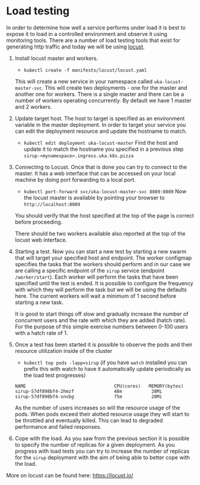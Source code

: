 # Load testing

In order to determine how well a service performs under load it is best to expose it to load in a controlled environment and observe it using monitoring tools. There are a number of load testing tools that exist for generating http traffic and today we will be using [locust](https://locust.io/).

1. Install locust master and workers.

    - `kubectl create -f manifests/locust/locust.yaml`

    This will create a new service in your namespace called `uka-locust-master-svc`.
    This will create two deployments - one for the master and another one for workers.
    There is a single master and there can be a number of workers operating concurrently. By default we have 1 master and 2 workers.

1. Update target host. The host to target is specified as an environment variable in the master deployment. In order to target your service you can edit the deployment resource and update the hostname to match.

    - `kubectl edit deployment uka-locust-master`
    Find the host and update it to match the hostname you specified in a previous step `sirup-<mynamespace>.ingress.uka.k8s.pizza`

1. Connecting to Locust. Once that is done you can try to connect to the master. It has a web interface that can be accessed on your local machine by doing port forwarding to a local port.

    - `kubectl port-forward svc/uka-locust-master-svc 8089:8089`
    Now the locust master is available by pointing your browser to `http://localhost:8089`

    You should verify that the host specified at the top of the page is correct before proceeding.

    There should be two workers available also reported at the top of the locust web interface.

1. Starting a test. Now you can start a new test by starting a new swarm that will target your specified host and endpoint. The worker configmap specifies the tasks that the workers should perform and in our case we are calling a specific endpoint of the `sirup` service (endpoint `/worker/start`). Each worker will perform the tasks that have been specified until the test is ended. It is possible to configure the frequency with which they will perform the task but we will be using the defaults here. The current workers will wait a minimum of 1 second before starting a new task.

    It is good to start things off slow and gradually increase the number of concurrent users and the rate with which they are added (hatch rate). For the purpose of this simple exercise numbers between 0-100 users with a hatch rate of 1.

1. Once a test has been started it is possible to observe the pods and their resource utilization inside of the cluster

    - `kubectl top pods -lapp=sirup` (if you have `watch` installed you can prefix this with watch to have it automatically update periodically as the load test progresses)

    ```
    NAME                                 CPU(cores)   MEMORY(bytes)
    sirup-57df898bf4-2hmzf               48m           28Mi
    sirup-57df898bf4-snvbg               75m           28Mi
    ```

    As the number of users increases so will the resource usage of the pods. When pods exceed their alotted resource usage they
will start to be throttled and eventually killed. This can lead to degraded performance and failed responses.

1. Cope with the load. As you saw from the previous section it is possible to specify the number of replicas for a given deployment. As you progress with load tests you can try to increase the number of replicas for the `sirup` deployment with the aim of being able to better cope with the load.

More on locust can be found here: https://locust.io/
